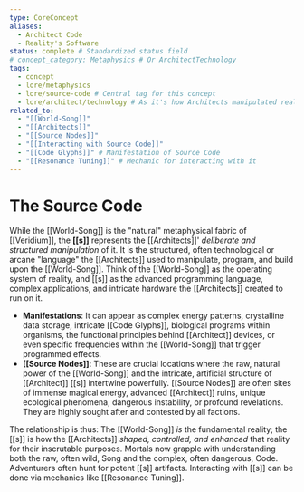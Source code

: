 ```yaml
---
type: CoreConcept
aliases:
  - Architect Code
  - Reality's Software
status: complete # Standardized status field
# concept_category: Metaphysics # Or ArchitectTechnology
tags:
  - concept
  - lore/metaphysics
  - lore/source-code # Central tag for this concept
  - lore/architect/technology # As it's how Architects manipulated reality
related_to:
  - "[[World-Song]]"
  - "[[Architects]]"
  - "[[Source Nodes]]"
  - "[[Interacting with Source Code]]"
  - "[[Code Glyphs]]" # Manifestation of Source Code
  - "[[Resonance Tuning]]" # Mechanic for interacting with it
---
```

# The Source Code

While the [[World-Song]] is the "natural" metaphysical fabric of [[Veridium]], the **[[s]]** represents the [[Architects]]' *deliberate and structured manipulation* of it. It is the structured, often technological or arcane "language" the [[Architects]] used to manipulate, program, and build upon the [[World-Song]]. Think of the [[World-Song]] as the operating system of reality, and [[s]] as the advanced programming language, complex applications, and intricate hardware the [[Architects]] created to run on it.

* **Manifestations**: It can appear as complex energy patterns, crystalline data storage, intricate [[Code Glyphs]], biological programs within organisms, the functional principles behind [[Architect]] devices, or even specific frequencies within the [[World-Song]] that trigger programmed effects.
* **[[Source Nodes]]**: These are crucial locations where the raw, natural power of the [[World-Song]] and the intricate, artificial structure of [[Architect]] [[s]] intertwine powerfully. [[Source Nodes]] are often sites of immense magical energy, advanced [[Architect]] ruins, unique ecological phenomena, dangerous instability, or profound revelations. They are highly sought after and contested by all factions.

The relationship is thus: The [[World-Song]] *is* the fundamental reality; the [[s]] is how the [[Architects]] *shaped, controlled, and enhanced* that reality for their inscrutable purposes. Mortals now grapple with understanding both the raw, often wild, Song and the complex, often dangerous, Code. Adventurers often hunt for potent [[s]] artifacts. Interacting with [[s]] can be done via mechanics like [[Resonance Tuning]].